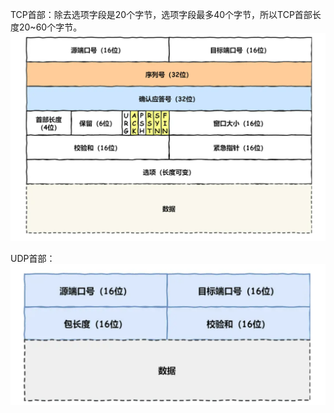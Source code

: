 TCP首部：除去选项字段是20个字节，选项字段最多40个字节，所以TCP首部长度20~60个字节。
![TCP首部](TCP_header.png)


UDP首部：
![UDP首部](UDP_header.png)

